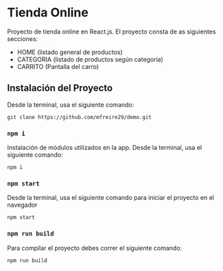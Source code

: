 # Tienda Online

Proyecto de tienda online en React.js.
El proyecto consta de as siguientes secciones:

- HOME (listado general de productos)
- CATEGORIA (listado de productos según categoría)
- CARRITO (Pantalla del carro)

## Instalación del Proyecto

Desde la terminal, usa el siguiente comando:

```
git clone https://github.com/mfreire29/demo.git
```

### `npm i`

Instalación de módulos utilizados en la app.
Desde la terminal, usa el siguiente comando:

```
npm i
```

### `npm start`

Desde la terminal, usa el siguiente comando para iniciar el proyecto en el navegador

```
npm start
```

### `npm run build` 

Para compilar el proyecto debes correr el siguiente comando:

```
npm run build
```